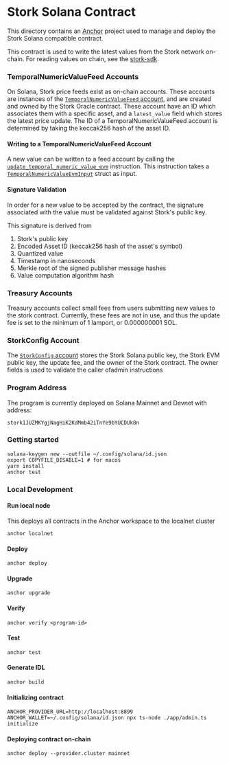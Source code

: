 # Stork Solana Contract

This directory contains an [Anchor](https://www.anchor-lang.com/) project used to manage and deploy the Stork Solana compatible contract.

This contract is used to write the latest values from the Stork network on-chain. For reading values on chain, see the [stork-sdk](../../sdks/solana/stork-sdk).

### TemporalNumericValueFeed Accounts

On Solana, Stork price feeds exist as on-chain accounts. These accounts are instances of the [`TemporalNumericValueFeed` account](../../sdks/solana/stork-sdk/src/temporal_numeric_value.rs), and are created and owned by the Stork Oracle contract. These account have an ID which associates them with a specific asset, and a `latest_value` field which stores the latest price update. The ID of a TemporalNumericValueFeed account is determined by taking the keccak256 hash of the asset ID.

#### Writing to a TemporalNumericValueFeed Account

A new value can be written to a feed account by calling the [`update_temporal_numeric_value_evm`](./programs/stork/src/lib.rs) instruction. This instruction takes a [`TemporalNumericValueEvmInput`](./programs/stork/src/lib.rs) struct as input. 

#### Signature Validation

In order for a new value to be accepted by the contract, the signature associated with the value must be validated against Stork's public key.

This signature is derived from

1. Stork's public key
2. Encoded Asset ID (keccak256 hash of the asset's symbol)
3. Quantized value
4. Timestamp in nanoseconds
5. Merkle root of the signed publisher message hashes
6. Value computation algorithm hash

### Treasury Accounts

Treasury accounts collect small fees from users submitting new values to the stork contract. Currently, these fees are not in use, and thus the update fee is set to the minimum of 1 lamport, or 0.000000001 SOL.

### StorkConfig Account

The [`StorkConfig` account](./programs/stork/src/lib.rs) stores the Stork Solana public key, the Stork EVM public key, the update fee, and the owner of the Stork contract. The owner fields is used to validate the caller ofadmin instructions

### Program Address

The program is currently deployed on Solana Mainnet and Devnet with address:
```
stork1JUZMKYgjNagHiK2KdMmb42iTnYe9bYUCDUk8n
```

### Getting started

```
solana-keygen new --outfile ~/.config/solana/id.json
export COPYFILE_DISABLE=1 # for macos
yarn install
anchor test
```

### Local Development

#### Run local node

This deploys all contracts in the Anchor workspace to the localnet cluster

```
anchor localnet
```

#### Deploy

```
anchor deploy
```

#### Upgrade

```
anchor upgrade
```

#### Verify

```
anchor verify <program-id>
```

#### Test

```
anchor test
```

#### Generate IDL

```
anchor build
```
#### Initializing contract

```
ANCHOR_PROVIDER_URL=http://localhost:8899 ANCHOR_WALLET=~/.config/solana/id.json npx ts-node ./app/admin.ts initialize
```

#### Deploying contract on-chain

```
anchor deploy --provider.cluster mainnet
```
